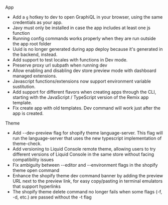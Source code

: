 App

- Add a `g` hotkey to dev to open GraphiQL in your browser, using the same credentials as your app.
- Javy must only be installed in case the app includes at least one js function
- Running config commands works properly when they are run outside the app root folder
- Uuid is no longer generated during app deploy because it's generated in the backend, instead.
- Add support to test locales with functions in Dev mode.
- Preserve proxy url subpath when running dev
- Allow enabling and disabling dev store preview mode with dashboard managed extensions.
- Javascript functions/extensions now support environment variable sustitution.
- Add support for different flavors when creating apps through the CLI, starting with the JavaScript / TypeScript version of the Remix app template.
- Fix create app with old templates. Dev command will work just after the app is created.

Theme

- Add --dev-preview flag for shopify theme language-server. This flag will run the language-server that uses the new typescript implementation of theme-check.
- Add versioning to Liquid Console remote theme, allowing users to try different versions of Liquid Console in the same store without facing compatibility issues
- Fix ambiguity between --editor and --environment flags in the shopify theme open command
- Enhance the shopify theme dev command banner by adding the preview URL next to the preview link, for easy copy/pasting in terminal emulators that support hyperlinks
- The shopify theme delete command no longer fails when some flags (-f, -d, etc.) are passed without the -t flag

